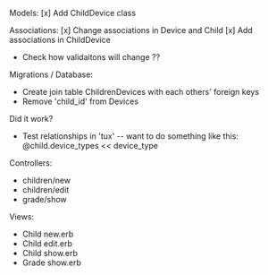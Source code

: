 
Models:
[x] Add ChildDevice class

Associations:
[x] Change associations in Device and Child
[x] Add associations in ChildDevice
- Check how validaitons will change ??

Migrations / Database:
- Create join table ChildrenDevices with each others' foreign keys
- Remove 'child_id' from Devices

Did it work?
- Test relationships in 'tux'
  -- want to do something like this: @child.device_types << device_type

Controllers:
- children/new
- children/edit
- grade/show

Views:
- Child new.erb
- Child edit.erb
- Child show.erb
- Grade show.erb